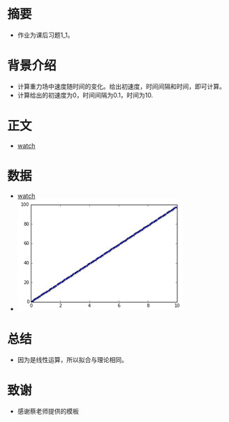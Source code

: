 # 摘要
 - 作业为课后习题1_1。

# 背景介绍
 - 计算重力场中速度随时间的变化。给出初速度，时间间隔和时间，即可计算。
 - 计算给出的初速度为0，时间间隔为0.1，时间为10.

# 正文
 - [watch](https://github.com/dHSk/computationalphysics_N2013301020064/blob/master/homework/4/%E4%BB%A3%E7%A0%81)
 
 # 数据
  - [watch](https://github.com/dHSk/computationalphysics_N2013301020064/blob/master/homework/4/%E6%95%B0%E6%8D%AE)
  - ![picture](https://raw.githubusercontent.com/dHSk/computationalphysics_N2013301020064/master/1_1.png)
  
# 总结
 - 因为是线性运算，所以拟合与理论相同。
 
# 致谢
 - 感谢蔡老师提供的模板

